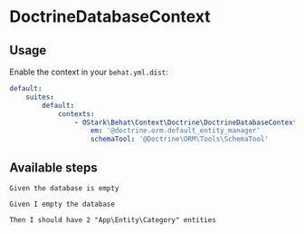# DoctrineDatabaseContext

## Usage
Enable the context in your `behat.yml.dist`:

```yaml
default:
    suites:
        default:
            contexts:
                - OStark\Behat\Context\Doctrine\DoctrineDatabaseContext:
                    em: '@doctrine.orm.default_entity_manager'
                    schemaTool: '@Doctrine\ORM\Tools\SchemaTool'
```

## Available steps

```gherkin
Given the database is empty     

Given I empty the database
```

```gherkin
Then I should have 2 "App\Entity\Category" entities
```
